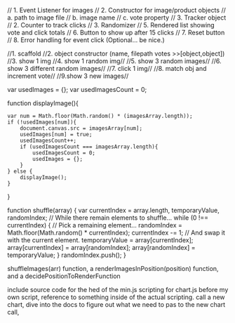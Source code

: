 // 1. Event Listener for images
// 2. Constructor for image/product objects
  // a. path to image file
  // b. image name
  // c. vote property
// 3. Tracker object
  // 2. Counter to track clicks
  // 3. Randomizer
  // 5. Rendered list showing vote and click totals
  // 6. Button to show up after 15 clicks
  // 7. Reset button
  // 8. Error handling for event click (Optional... be nice.)

  //1. scaffold
  //2. object constructor (name, filepath votes >>[object,object])
//3. show 1 img
//4. show 1 random img//
//5. show 3 random images//
//6. show 3 different random images//
//7. click 1 img//
//8. match obj and increment vote//
//9.show 3 new images//


var usedImages = {};
var usedImagesCount = 0;

function displayImage(){




    var num = Math.floor(Math.random() * (imagesArray.length));
    if (!usedImages[num]){
        document.canvas.src = imagesArray[num];
        usedImages[num] = true;
        usedImagesCount++;
        if (usedImagesCount === imagesArray.length){
            usedImagesCount = 0;
            usedImages = {};
        }
    } else {
        displayImage();
    }
}

function shuffle(array) {
  var currentIndex = array.length, temporaryValue, randomIndex;
  // While there remain elements to shuffle...
  while (0 !== currentIndex) {
    // Pick a remaining element...
    randomIndex = Math.floor(Math.random() * currentIndex);
    currentIndex -= 1;
    // And swap it with the current element.
    temporaryValue = array[currentIndex];
    array[currentIndex] = array[randomIndex];
    array[randomIndex] = temporaryValue;
  }
  randomIndex.push();
}

shuffleImages(arr) function, a renderImagesInPosition(position) function, and a decidePositionToRenderFunction



include source code for the hed of the min.js scripting for chart.js before my own script, reference to something inside of the actual scripting. call a new chart, dive into the docs to figure out what we need to pas to the new chart call, 
